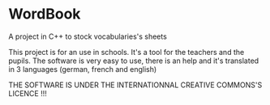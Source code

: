 WordBook
========

A project in C++ to stock vocabularies's sheets

This project is for an use in schools. It's a tool for the teachers and the pupils.
The software is very easy to use, there is an help and it's translated in 3 languages (german, french and english)

THE SOFTWARE IS UNDER THE INTERNATIONNAL CREATIVE COMMONS'S LICENCE !!!
